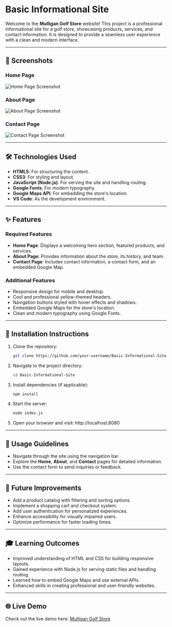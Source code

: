 # Basic Informational Site

Welcome to the **Mulligan Golf Store** website! This project is a professional informational site for a golf store, showcasing products, services, and contact information. It is designed to provide a seamless user experience with a clean and modern interface.

---

## 📸 Screenshots

### Home Page
![Home Page Screenshot](images/screenshots/home-page.png)

### About Page
![About Page Screenshot](images/screenshots/about-page.png)

### Contact Page
![Contact Page Screenshot](images/screenshots/contact-page.png)

---

## 🛠️ Technologies Used

- **HTML5**: For structuring the content.
- **CSS3**: For styling and layout.
- **JavaScript (Node.js)**: For serving the site and handling routing.
- **Google Fonts**: For modern typography.
- **Google Maps API**: For embedding the store's location.
- **VS Code**: As the development environment.

---

## ✨ Features

### Required Features
- **Home Page**: Displays a welcoming hero section, featured products, and services.
- **About Page**: Provides information about the store, its history, and team.
- **Contact Page**: Includes contact information, a contact form, and an embedded Google Map.

### Additional Features
- Responsive design for mobile and desktop.
- Cool and professional yellow-themed headers.
- Navigation buttons styled with hover effects and shadows.
- Embedded Google Maps for the store's location.
- Clean and modern typography using Google Fonts.

---

## 🚀 Installation Instructions

1. Clone the repository:
   ```bash
   git clone https://github.com/your-username/Basic-Informational-Site.git

2. Navigate to the project directory:
    ```bash
    cd Basic-Informational-Site

3. Install dependencies (if applicable):
    ```bash
    npm install

4. Start the server:
    ```bash
    node index.js

5. Open your browser and visit:
    http://localhost:8080

---

## 📖 Usage Guidelines

- Navigate through the site using the navigation bar.
- Explore the **Home**, **About**, and **Contact** pages for detailed information.
- Use the contact form to send inquiries or feedback.

---

## 🔮 Future Improvements

- Add a product catalog with filtering and sorting options.
- Implement a shopping cart and checkout system.
- Add user authentication for personalized experiences.
- Enhance accessibility for visually impaired users.
- Optimize performance for faster loading times.

---

## 🎓 Learning Outcomes

- Improved understanding of HTML and CSS for building responsive layouts.
- Gained experience with Node.js for serving static files and handling routing.
- Learned how to embed Google Maps and use external APIs.
- Enhanced skills in creating professional and user-friendly websites.

---

## 🌐 Live Demo

Check out the live demo here: [Mulligan Golf Store](https://your-live-demo-link.com)